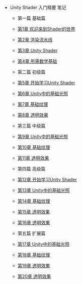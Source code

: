 - Unity Shader 入门精要 笔记

  - 第一篇 基础篇
  - [第1章 欢迎来到Shader的世界](/unity/unityshader/1.md)
  - [第2章 渲染流水线](/unity/unityshader/1.md)
  - [第3章 Unity Shader](/unity/unityshader/1.md)
  - [第4章 所需数学基础](/unity/unityshader/1.md)

  - 第二篇 初级篇
  - [第5章 开始学习Unity Shader](/unity/unityshader/1.md)
  - [第6章 Unity中的基础光照](/unity/unityshader/1.md)
  - [第7章 基础纹理](/unity/unityshader/1.md)
  - [第8章 透明效果](/unity/unityshader/1.md)
  
  - 第三篇 中级篇
  - [第9章 Unity中的基础光照](/unity/unityshader/1.md)
  - [第10章 基础纹理](/unity/unityshader/1.md)
  - [第11章 透明效果](/unity/unityshader/1.md)

  - 第四篇 高级篇
  - [第12章 开始学习Unity Shader](/unity/unityshader/1.md)
  - [第13章 Unity中的基础光照](/unity/unityshader/1.md)
  - [第14章 基础纹理](/unity/unityshader/1.md)
  - [第15章 透明效果](/unity/unityshader/1.md)
  - [第16章 透明效果](/unity/unityshader/1.md)

  - 第五篇 扩展篇
  - [第17章 Unity中的基础光照](/unity/unityshader/1.md)
  - [第18章 基础纹理](/unity/unityshader/1.md)
  - [第19章 透明效果](/unity/unityshader/1.md)
  - [第20章 透明效果](/unity/unityshader/1.md)




